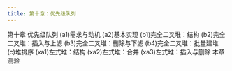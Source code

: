 ```yaml
---
title: 第十章：优先级队列
---
```


第十章 优先级队列
(a1)需求与动机
(a2)基本实现
(b1)完全二叉堆：结构
(b2)完全二叉堆：插入与上滤
(b3)完全二叉堆：删除与下滤
(b4)完全二叉堆：批量建堆
(c)堆排序
(xa1)左式堆：结构
(xa2)左式堆：合并
(xa3)左式堆：插入与删除
本章测验